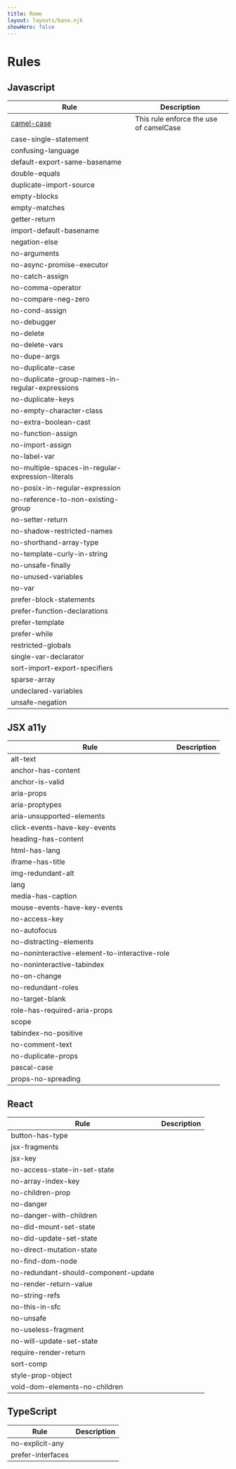 ```yaml
---
title: Rome
layout: layouts/base.njk
showHero: false
---
```


# Rules

<span style="display: none;">

// EVERYTHING BELOW IS AUTOGENERATED. SEE SCRIPTS FOLDER FOR UPDATE SCRIPTS

</span>

## Javascript

| Rule | Description |
| ------------- | ------------- |
| [camel-case](/docs/check/rules/camel-case) |  This rule enforce the use of camelCase |
| case-single-statement |  |
| confusing-language |  |
| default-export-same-basename |  |
| double-equals |  |
| duplicate-import-source |  |
| empty-blocks |  |
| empty-matches |  |
| getter-return |  |
| import-default-basename |  |
| negation-else |  |
| no-arguments |  |
| no-async-promise-executor |  |
| no-catch-assign |  |
| no-comma-operator |  |
| no-compare-neg-zero |  |
| no-cond-assign |  |
| no-debugger |  |
| no-delete |  |
| no-delete-vars |  |
| no-dupe-args |  |
| no-duplicate-case |  |
| no-duplicate-group-names-in-regular-expressions |  |
| no-duplicate-keys |  |
| no-empty-character-class |  |
| no-extra-boolean-cast |  |
| no-function-assign |  |
| no-import-assign |  |
| no-label-var |  |
| no-multiple-spaces-in-regular-expression-literals |  |
| no-posix-in-regular-expression |  |
| no-reference-to-non-existing-group |  |
| no-setter-return |  |
| no-shadow-restricted-names |  |
| no-shorthand-array-type |  |
| no-template-curly-in-string |  |
| no-unsafe-finally |  |
| no-unused-variables |  |
| no-var |  |
| prefer-block-statements |  |
| prefer-function-declarations |  |
| prefer-template |  |
| prefer-while |  |
| restricted-globals |  |
| single-var-declarator |  |
| sort-import-export-specifiers |  |
| sparse-array |  |
| undeclared-variables |  |
| unsafe-negation |  |

## JSX a11y

| Rule | Description |
| ------------- | ------------- |
| alt-text |  |
| anchor-has-content |  |
| anchor-is-valid |  |
| aria-props |  |
| aria-proptypes |  |
| aria-unsupported-elements |  |
| click-events-have-key-events |  |
| heading-has-content |  |
| html-has-lang |  |
| iframe-has-title |  |
| img-redundant-alt |  |
| lang |  |
| media-has-caption |  |
| mouse-events-have-key-events |  |
| no-access-key |  |
| no-autofocus |  |
| no-distracting-elements |  |
| no-noninteractive-element-to-interactive-role |  |
| no-noninteractive-tabindex |  |
| no-on-change |  |
| no-redundant-roles |  |
| no-target-blank |  |
| role-has-required-aria-props |  |
| scope |  |
| tabindex-no-positive |  |
| no-comment-text |  |
| no-duplicate-props |  |
| pascal-case |  |
| props-no-spreading |  |

## React

| Rule | Description |
| ------------- | ------------- |
| button-has-type |  |
| jsx-fragments |  |
| jsx-key |  |
| no-access-state-in-set-state |  |
| no-array-index-key |  |
| no-children-prop |  |
| no-danger |  |
| no-danger-with-children |  |
| no-did-mount-set-state |  |
| no-did-update-set-state |  |
| no-direct-mutation-state |  |
| no-find-dom-node |  |
| no-redundant-should-component-update |  |
| no-render-return-value |  |
| no-string-refs |  |
| no-this-in-sfc |  |
| no-unsafe |  |
| no-useless-fragment |  |
| no-will-update-set-state |  |
| require-render-return |  |
| sort-comp |  |
| style-prop-object |  |
| void-dom-elements-no-children |  |

## TypeScript

| Rule | Description |
| ------------- | ------------- |
| no-explicit-any |  |
| prefer-interfaces |  |

